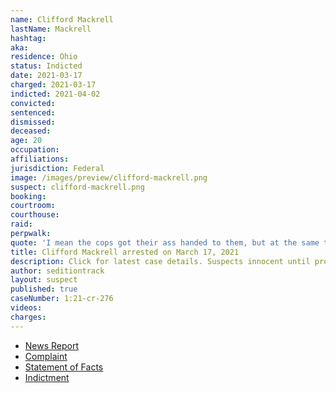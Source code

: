 ```yaml
---
name: Clifford Mackrell
lastName: Mackrell
hashtag:
aka:
residence: Ohio
status: Indicted
date: 2021-03-17
charged: 2021-03-17
indicted: 2021-04-02
convicted: 
sentenced: 
dismissed: 
deceased:
age: 20
occupation:
affiliations:
jurisdiction: Federal
image: /images/preview/clifford-mackrell.png
suspect: clifford-mackrell.png
booking:
courtroom:
courthouse:
raid:
perpwalk:
quote: 'I mean the cops got their ass handed to them, but at the same time we also made sure they were OK.'
title: Clifford Mackrell arrested on March 17, 2021
description: Click for latest case details. Suspects innocent until proven guilty.
author: seditiontrack
layout: suspect
published: true
caseNumber: 1:21-cr-276
videos:
charges:
---
```

- [News Report](https://www.cleveland.com/nation/2021/03/lorain-man-attacked-capitol-police-officer-during-jan-6-riots-following-stop-the-steal-rally-feds-say.html)
- [Complaint](https://ewscripps.brightspotcdn.com/0c/73/be8c633047959a5a832099395123/clifford-mackrell.pdf)
- [Statement of Facts](https://www.justice.gov/opa/case-multi-defendant/file/1393641/download)
- [Indictment](https://www.justice.gov/opa/case-multi-defendant/file/1393646/download)
